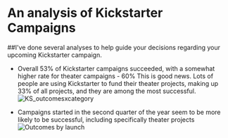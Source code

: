 # An analysis of Kickstarter Campaigns

##I've done several analyses to help guide your decisions regarding your upcoming Kickstarter campaign.

* Overall 53% of Kickstarter campaigns succeeded, with a somewhat higher rate for theater campaigns - 60%
This is good news. Lots of people are using Kickstarter to fund their theater projects, making up 33% of all projects, and they are among the most successful. 
![KS_outcomesxcategory](https://user-images.githubusercontent.com/12013474/131746289-dd678404-1af6-4c6e-8cee-28d31fc54ab6.png)

* Campaigns started in the second quarter of the year seem to be more likely to be successful, including specifically theater projects
![Outcomes by launch](https://user-images.githubusercontent.com/12013474/131746520-245c2e6b-ae3d-4026-a6ce-2a840b9b6ade.png)

